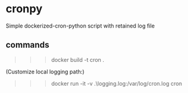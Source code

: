 # cronpy
Simple dockerized-cron-python script with retained log file

## commands

>>> docker build -t cron .

(Customize local logging path:)
>>> docker run -it -v .\logging.log:/var/log/cron.log cron
